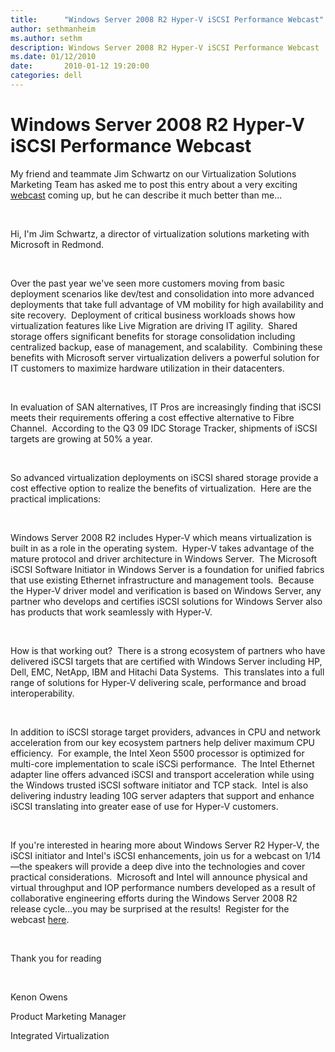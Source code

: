 ```yaml
---
title:      "Windows Server 2008 R2 Hyper-V iSCSI Performance Webcast"
author: sethmanheim
ms.author: sethm
description: Windows Server 2008 R2 Hyper-V iSCSI Performance Webcast
ms.date: 01/12/2010
date:       2010-01-12 19:20:00
categories: dell
---
```

# Windows Server 2008 R2 Hyper-V iSCSI Performance Webcast

My friend and teammate Jim Schwartz on our Virtualization Solutions Marketing Team has asked me to post this entry about a very exciting [webcast](https://msevents.microsoft.com/CUI/WebCastEventDetails.aspx?EventID=1032432956&EventCategory=4&culture=en-US&CountryCode=US) coming up, but he can describe it much better than me...

 

Hi, I'm Jim Schwartz, a director of virtualization solutions marketing with Microsoft in Redmond.

 

Over the past year we've seen more customers moving from basic deployment scenarios like dev/test and consolidation into more advanced deployments that take full advantage of VM mobility for high availability and site recovery.  Deployment of critical business workloads shows how virtualization features like Live Migration are driving IT agility.  Shared storage offers significant benefits for storage consolidation including centralized backup, ease of management, and scalability.  Combining these benefits with Microsoft server virtualization delivers a powerful solution for IT customers to maximize hardware utilization in their datacenters.

 

In evaluation of SAN alternatives, IT Pros are increasingly finding that iSCSI meets their requirements offering a cost effective alternative to Fibre Channel.  According to the Q3 09 IDC Storage Tracker, shipments of iSCSI targets are growing at 50% a year. 

 

So advanced virtualization deployments on iSCSI shared storage provide a cost effective option to realize the benefits of virtualization.  Here are the practical implications:

 

Windows Server 2008 R2 includes Hyper-V which means virtualization is built in as a role in the operating system.  Hyper-V takes advantage of the mature protocol and driver architecture in Windows Server.  The Microsoft iSCSI Software Initiator in Windows Server is a foundation for unified fabrics that use existing Ethernet infrastructure and management tools.  Because the Hyper-V driver model and verification is based on Windows Server, any partner who develops and certifies iSCSI solutions for Windows Server also has products that work seamlessly with Hyper-V.

 

How is that working out?  There is a strong ecosystem of partners who have delivered iSCSI targets that are certified with Windows Server including HP, Dell, EMC, NetApp, IBM and Hitachi Data Systems.  This translates into a full range of solutions for Hyper-V delivering scale, performance and broad interoperability. 

 

In addition to iSCSI storage target providers, advances in CPU and network acceleration from our key ecosystem partners help deliver maximum CPU efficiency.  For example, the Intel Xeon 5500 processor is optimized for multi-core implementation to scale iSCSi performance.  The Intel Ethernet adapter line offers advanced iSCSI and transport acceleration while using the Windows trusted iSCSI software initiator and TCP stack.  Intel is also delivering industry leading 10G server adapters that support and enhance iSCSI translating into greater ease of use for Hyper-V customers. 

 

If you're interested in hearing more about Windows Server R2 Hyper-V, the iSCSI initiator and Intel's iSCSI enhancements, join us for a webcast on 1/14—the speakers will provide a deep dive into the technologies and cover practical considerations.  Microsoft and Intel will announce physical and virtual throughput and IOP performance numbers developed as a result of collaborative engineering efforts during the Windows Server 2008 R2 release cycle...you may be surprised at the results!  Register for the webcast [here](https://msevents.microsoft.com/CUI/WebCastEventDetails.aspx?EventID=1032432956&EventCategory=4&culture=en-US&CountryCode=US). 

 

Thank you for reading

 

Kenon Owens

Product Marketing Manager

Integrated Virtualization
